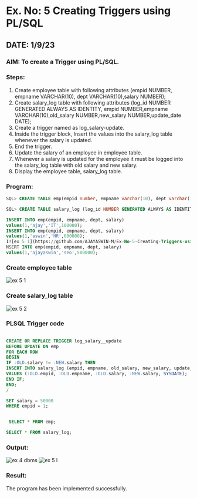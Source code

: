 # Ex. No: 5 Creating Triggers using PL/SQL

## DATE: 1/9/23

### AIM: To create a Trigger using PL/SQL.

### Steps:
1. Create employee table with following attributes (empid NUMBER, empname VARCHAR(10), dept VARCHAR(10),salary NUMBER);
2. Create salary_log table with following attributes (log_id NUMBER GENERATED ALWAYS AS IDENTITY, empid NUMBER,empname VARCHAR(10),old_salary NUMBER,new_salary NUMBER,update_date DATE);
3. Create a trigger named as log_salary-update.
4. Inside the trigger block, Insert the values into the salary_log table whenever the salary is updated.
5. End the trigger.
6. Update the salary of an employee in employee table.
7. Whenever a salary is updated for the employee it must be logged into the salary_log table with old salary and new salary.
8. Display the employee table, salary_log table.

### Program:
```sql
SQL> CREATE TABLE emp(empid number, empname varchar(10), dept varchar(10),salary number);

SQL> CREATE TABLE salary_log (log_id NUMBER GENERATED ALWAYS AS IDENTITY, empid NUMBER, empname VARCHAR2(10), old_salary NUMBER, new_salary NUMBER, update_date DATE);

INSERT INTO emp(empid, empname, dept, salary)
values(1,'ajay','IT',100000);
INSERT INTO emp(empid, empname, dept, salary)
values(1,'aswin','HR',600000);
I![ex 5 1](https://github.com/AJAYASWIN-M/Ex-No-5-Creating-Triggers-using-PL-SQL/assets/118679692/d212b0a0-740e-4d2c-9119-136454834228)
NSERT INTO emp(empid, empname, dept, salary)
values(1,'ajayaswin','seo',500000);
```
### Create employee table
![ex 5 1](https://github.com/AJAYASWIN-M/Ex-No-5-Creating-Triggers-using-PL-SQL/assets/118679692/7fcadf5c-654f-4961-8b68-f07767949fb6)

### Create salary_log table
![ex 5 2](https://github.com/AJAYASWIN-M/Ex-No-5-Creating-Triggers-using-PL-SQL/assets/118679692/e6d9c43b-5f24-439a-bed3-40bf8c5713e8)

### PLSQL Trigger code
```sql

CREATE OR REPLACE TRIGGER log_salary__update
BEFORE UPDATE ON emp
FOR EACH ROW
BEGIN
IF :OLD.salary != :NEW.salary THEN
INSERT INTO salary_log (empid, empname, old_salary, new_salary, update_date)
VALUES (:OLD.empid, :OLD.empname, :OLD.salary, :NEW.salary, SYSDATE);
END IF;
END;
/

SET salary = 50000
WHERE empid = 1;


 SELECT * FROM emp;

SELECT * FROM salary_log;
```

### Output:
![ex 4 dbms](https://github.com/AJAYASWIN-M/Ex-No-5-Creating-Triggers-using-PL-SQL/assets/118679692/eca999ae-65eb-4b2c-af80-d5ac6a05eaef)
![ex 5 l](https://github.com/AJAYASWIN-M/Ex-No-5-Creating-Triggers-using-PL-SQL/assets/118679692/69ef49ba-9c14-4f18-9968-6cbf007a63d0)


### Result:
The program has been implemented successfully.
